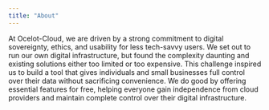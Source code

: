 ```yaml
---
title: "About"
---
```


At Ocelot-Cloud, we are driven by a strong commitment to digital sovereignty, ethics, and usability for less tech-savvy users. We set out to run our own digital infrastructure, but found the complexity daunting and existing solutions either too limited or too expensive. This challenge inspired us to build a tool that gives individuals and small businesses full control over their data without sacrificing convenience. We do good by offering essential features for free, helping everyone gain independence from cloud providers and maintain complete control over their digital infrastructure.